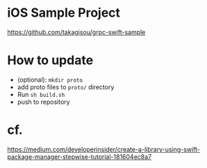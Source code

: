 # iOS Sample Project
https://github.com/takagisou/grpc-swift-sample

# How to update

- (optional): `mkdir proto`
- add proto files to `proto/` directory
- Run `sh build.sh`
- push to repository

# cf.
https://medium.com/developerinsider/create-a-library-using-swift-package-manager-stepwise-tutorial-181604ec8a7